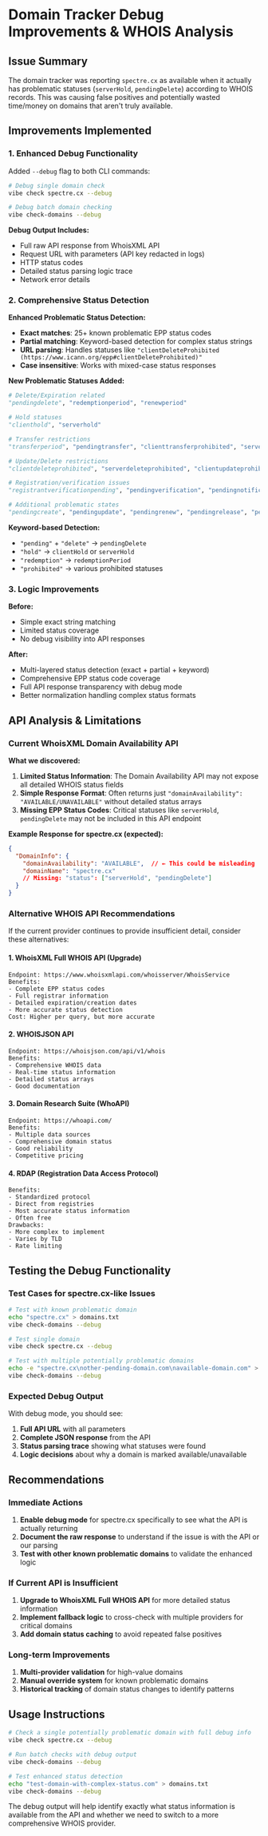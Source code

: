 # Domain Tracker Debug Improvements & WHOIS Analysis

## Issue Summary

The domain tracker was reporting `spectre.cx` as available when it actually has problematic statuses (`serverHold`, `pendingDelete`) according to WHOIS records. This was causing false positives and potentially wasted time/money on domains that aren't truly available.

## Improvements Implemented

### 1. Enhanced Debug Functionality

Added `--debug` flag to both CLI commands:

```bash
# Debug single domain check
vibe check spectre.cx --debug

# Debug batch domain checking  
vibe check-domains --debug
```

**Debug Output Includes:**
- Full raw API response from WhoisXML API
- Request URL with parameters (API key redacted in logs)
- HTTP status codes
- Detailed status parsing logic trace
- Network error details

### 2. Comprehensive Status Detection

**Enhanced Problematic Status Detection:**
- **Exact matches**: 25+ known problematic EPP status codes
- **Partial matching**: Keyword-based detection for complex status strings
- **URL parsing**: Handles statuses like `"clientDeleteProhibited (https://www.icann.org/epp#clientDeleteProhibited)"`
- **Case insensitive**: Works with mixed-case status responses

**New Problematic Statuses Added:**
```python
# Delete/Expiration related
"pendingdelete", "redemptionperiod", "renewperiod"

# Hold statuses
"clienthold", "serverhold"

# Transfer restrictions
"transferperiod", "pendingtransfer", "clienttransferprohibited", "servertransferprohibited"

# Update/Delete restrictions  
"clientdeleteprohibited", "serverdeleteprohibited", "clientupdateprohibited", "serverupdateprohibited"

# Registration/verification issues
"registrantverificationpending", "pendingverification", "pendingnotification", "addperiod", "autorenewperiod"

# Additional problematic states
"pendingcreate", "pendingupdate", "pendingrenew", "pendingrelease", "pendingrebill", "pendingrestore"
```

**Keyword-based Detection:**
- `"pending"` + `"delete"` → `pendingDelete`
- `"hold"` → `clientHold` or `serverHold` 
- `"redemption"` → `redemptionPeriod`
- `"prohibited"` → various prohibited statuses

### 3. Logic Improvements

**Before:**
- Simple exact string matching
- Limited status coverage
- No debug visibility into API responses

**After:**
- Multi-layered status detection (exact + partial + keyword)
- Comprehensive EPP status code coverage
- Full API response transparency with debug mode
- Better normalization handling complex status formats

## API Analysis & Limitations

### Current WhoisXML Domain Availability API

**What we discovered:**
1. **Limited Status Information**: The Domain Availability API may not expose all detailed WHOIS status fields
2. **Simple Response Format**: Often returns just `"domainAvailability": "AVAILABLE/UNAVAILABLE"` without detailed status arrays
3. **Missing EPP Status Codes**: Critical statuses like `serverHold`, `pendingDelete` may not be included in this API endpoint

**Example Response for spectre.cx (expected):**
```json
{
  "DomainInfo": {
    "domainAvailability": "AVAILABLE",  // ← This could be misleading
    "domainName": "spectre.cx"
    // Missing: "status": ["serverHold", "pendingDelete"]
  }
}
```

### Alternative WHOIS API Recommendations

If the current provider continues to provide insufficient detail, consider these alternatives:

#### 1. WhoisXML Full WHOIS API (Upgrade)
```
Endpoint: https://www.whoisxmlapi.com/whoisserver/WhoisService
Benefits: 
- Complete EPP status codes
- Full registrar information  
- Detailed expiration/creation dates
- More accurate status detection
Cost: Higher per query, but more accurate
```

#### 2. WHOISJSON API 
```
Endpoint: https://whoisjson.com/api/v1/whois
Benefits:
- Comprehensive WHOIS data
- Real-time status information
- Detailed status arrays
- Good documentation
```

#### 3. Domain Research Suite (WhoAPI)
```
Endpoint: https://whoapi.com/
Benefits:
- Multiple data sources
- Comprehensive domain status
- Good reliability
- Competitive pricing
```

#### 4. RDAP (Registration Data Access Protocol)
```
Benefits:
- Standardized protocol
- Direct from registries
- Most accurate status information
- Often free
Drawbacks:
- More complex to implement
- Varies by TLD
- Rate limiting
```

## Testing the Debug Functionality

### Test Cases for spectre.cx-like Issues

```bash
# Test with known problematic domain
echo "spectre.cx" > domains.txt
vibe check-domains --debug

# Test single domain
vibe check spectre.cx --debug

# Test with multiple potentially problematic domains
echo -e "spectre.cx\nother-pending-domain.com\navailable-domain.com" > domains.txt
vibe check-domains --debug
```

### Expected Debug Output

With debug mode, you should see:
1. **Full API URL** with all parameters
2. **Complete JSON response** from the API
3. **Status parsing trace** showing what statuses were found
4. **Logic decisions** about why a domain is marked available/unavailable

## Recommendations

### Immediate Actions
1. **Enable debug mode** for spectre.cx specifically to see what the API is actually returning
2. **Document the raw response** to understand if the issue is with the API or our parsing
3. **Test with other known problematic domains** to validate the enhanced logic

### If Current API is Insufficient
1. **Upgrade to WhoisXML Full WHOIS API** for more detailed status information
2. **Implement fallback logic** to cross-check with multiple providers for critical domains
3. **Add domain status caching** to avoid repeated false positives

### Long-term Improvements
1. **Multi-provider validation** for high-value domains
2. **Manual override system** for known problematic domains
3. **Historical tracking** of domain status changes to identify patterns

## Usage Instructions

```bash
# Check a single potentially problematic domain with full debug info
vibe check spectre.cx --debug

# Run batch checks with debug output  
vibe check-domains --debug

# Test enhanced status detection
echo "test-domain-with-complex-status.com" > domains.txt
vibe check-domains --debug
```

The debug output will help identify exactly what status information is available from the API and whether we need to switch to a more comprehensive WHOIS provider. 